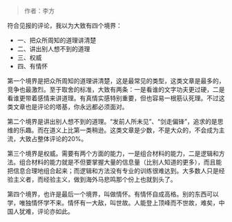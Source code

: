 > 作者：李方

符合见报的评论，我以为大致有四个境界：

- 一、把众所周知的道理讲清楚
- 二、讲出别人想不到的道理
- 三、权威
- 四、有情怀

第一个境界是把众所周知的道理讲清楚，这是最常见的类型，这类文章是最多的，竞争也最激烈。至于取舍的标准，大致有两条：一是看谁的文字功夫更过硬，二是看谁更带着感情来讲道理。有真情实感特别重要，但也容易一根筋认死理。不过这类文章也是评论的塔基，你永远都必须面对。

第二个境界是讲出别人想不到的道理。“发前人所未见”、“剑走偏锋”，追求的是思维的乐趣。而在道义上比第一类稍逊。这类文章是少数，不是大众的，不会成为主流，大致占整体评论的20%。

第三个境界是权威。需要有两个方面的能力，一是组合材料的能力，二是逻辑和方法。组合材料的能力就是不但要掌握大量的信息量（比别人知道的更多），而且能把信息合理地组合起来；而逻辑和方法没有专业的训练很难达到。大多数人只是经验主义者，而经验主义，做到海外马悲鸣那个份上也就到头了。

第四个境界，也许是最后一个境界，叫做情怀。有情怀自成高格。别的东西可以学，唯独情怀学不来。情怀有一大敌，叫世故。人能登上顶峰而不世故，难矣，中国人犹难，评论亦如此。